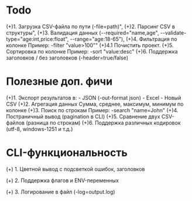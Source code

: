 # Todo



(+)1. Загрузка CSV-файла по пути (-file=path)",
(+)2. Парсинг CSV в структуры",
(+)3. Валидация данных (--required="name,age", --validate-type="age:int,price:float", --range="age:18-65"),
(+)4. Фильтрация по колонке
    Пример: -filter "value>100""
(+)4.1 Почистить проект.
(+)5. Сортировка по колонке
Пример: -sort "value:desc"
(+)6. Поддержка заголовков / без заголовков (-header=true/false)


# Полезные доп. фичи

(+)1. Экспорт результатов в:
    - JSON (-out-format json)
    - Excel
    - Новый CSV
(+)2. Агрегация данных
    Сумма, среднее, максимум, минимум по колонке
(+)3. Поиск по строкам
    Пример: -search "name=John"
(+)4. Постраничный вывод (pagination в CLI)
(+)5. Сравнение двух CSV-файлов (разница по строкам)
(+)6. Поддержка различных кодировок (utf-8, windows-1251 и т.д.)

#  CLI-функциональность

(+) 1. Цветной вывод с подсветкой ошибок, заголовков

(+) 2. Поддержка флагов и ENV-переменных

(+) 3. Логирование в файл (-log=output.log)

